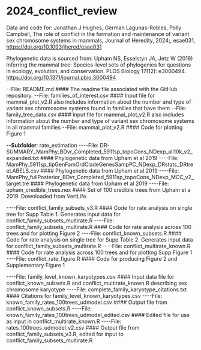 # 2024_conflict_review
Data and code for: Jonathan J Hughes, German Lagunas-Robles, Polly Campbell, The role of conflict in the formation and maintenance of variant sex chromosome systems in mammals, Journal of Heredity, 2024;, esae031, https://doi.org/10.1093/jhered/esae031

Phylogenetic data is sourced from: Upham NS, Esselstyn JA, Jetz W (2019) Inferring the mammal tree: Species-level sets of phylogenies for questions in ecology, evolution, and conservation. PLOS Biology 17(12): e3000494. https://doi.org/10.1371/journal.pbio.3000494

--File: README.md #### The readme file associated with the GitHub repository.
--File: families_of_interest.csv #### Input file for mammal_plot_v2.R also includes information about the number and type of variant sex chromosome systems found in families that have them
--File: family_tree_data.csv #### Input file for mammal_plot_v2.R also includes information about the number and type of variant sex chromosome systems in all mammal families
--File: mammal_plot_v2.R #### Code for plotting Figure 1

**--Subfolder**: rate_estimation
----File: DR-SUMMARY_MamPhy_BDvr_Completed_5911sp_topoCons_NDexp_all10k_v2_expanded.txt #### Phylogenetic data from Upham et al 2019
----File: MamPhy_5911sp_tipGenFamOrdCladeGenesSampPC_NDexp_DRstats_DRtreeLABELS.csv #### Phylogenetic data from Upham et al 2019
----File: MamPhy_fullPosterior_BDvr_Completed_5911sp_topoCons_NDexp_MCC_v2_target.tre #### Phylogenetic data from Upham et al 2019
----File: upham_credible_trees.nex #### Set of 100 credible trees from Upham et a 2019. Downloaded from VertLife.

----File: conflict_family_subsets_v3.R #### Code for rate analysis on single tree for Supp Table 1. Generates input data for conflict_family_subsets_multirate.R
----File: conflict_family_subsets_multirate.R #### Code for rate analysis across 100 trees and for plotting Figure 2
----File: conflict_known_subsets.R #### Code for rate analysis on single tree for Supp Table 2. Generates input data for conflict_family_subsets_multirate.R
----File: conflict_multirate_known.R #### Code for rate analysis across 100 trees and for plotting Supp Figure 1
----File: conflict_rate_figure.R #### Code for producing Figure 2 and Supplementary Figure 1

----File: family_level_known_karyotypes.csv #### Input data file for conflict_known_subsets.R and conflict_multirate_known.R describing sex chromosome karyotype
----File: complete_family_karyotype_citations.txt #### Citations for family_level_known_karyotypes.csv
----File: known_family_rates_100trees_udmodel.csv #### Output file from conflict_known_subsets.R
----File: known_family_rates_100trees_udmodel_edited.csv #### Edited file for use as input in conflict_multirate_known.R
----File: rates_100trees_udmodel_v2.csv #### Output file from conflict_family_subsets_v3.R, edited for input to conflict_family_subsets_multirate.R

